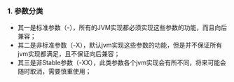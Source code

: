 ### 1. 参数分类

- 其一是标准参数（-），所有的JVM实现都必须实现这些参数的功能，而且向后兼容；
- 其二是非标准参数（-X），默认jvm实现这些参数的功能，但是并不保证所有jvm实现都满足，且不保证向后兼容；
- 其三是非Stable参数（-XX），此类参数各个jvm实现会有所不同，将来可能会随时取消，需要慎重使用；

